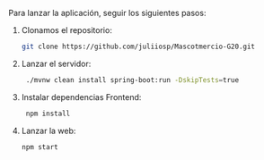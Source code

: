 Para lanzar la aplicación, seguir los siguientes pasos:

1) Clonamos el repositorio:
    ```bash 
    git clone https://github.com/juliiosp/Mascotmercio-G20.git
   ```
    
2) Lanzar el servidor:
   ```bash 
    ./mvnw clean install spring-boot:run -DskipTests=true 
   ```

3) Instalar dependencias Frontend:
   ```bash 
    npm install
   ```

4) Lanzar la web:
    ```bash 
    npm start
    ```
